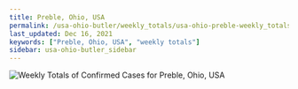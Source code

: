 ```yaml
---
title: Preble, Ohio, USA
permalink: /usa-ohio-butler/weekly_totals/usa-ohio-preble-weekly_totals.html
last_updated: Dec 16, 2021
keywords: ["Preble, Ohio, USA", "weekly totals"]
sidebar: usa-ohio-butler_sidebar
---
```


![Weekly Totals of Confirmed Cases for Preble, Ohio, USA](/covid_tracker/images/graphs/usa-ohio-preble-weekly_totals_graph.png)
